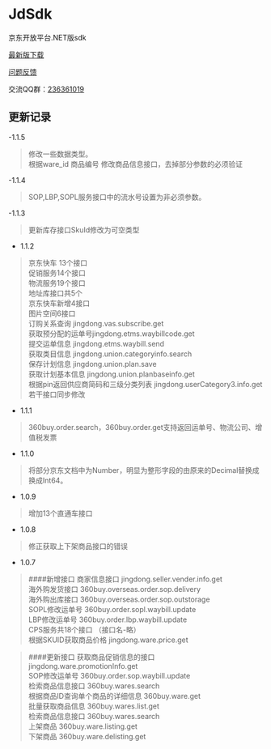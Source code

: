 ﻿JdSdk
=====

京东开放平台.NET版sdk 

[最新版下载](https://github.com/starpeng/JdSdk/raw/master/Releases/JdSdk.NET%201.1.5.zip "1.1.5")

[问题反馈](https://github.com/starpeng/JdSdk/issues/new "问题反馈")


交流QQ群：[236361019](http://qun.qq.com/#jointhegroup/gid/236361019 "236361019")



## 更新记录 ##

-1.1.5
> 修改一些数据类型。  
> 根据ware_id 商品编号 修改商品信息接口，去掉部分参数的必须验证   

-1.1.4
> SOP,LBP,SOPL服务接口中的流水号设置为非必须参数。  

  
-1.1.3
> 更新库存接口SkuId修改为可空类型   


- 1.1.2
> 京东快车 13个接口  
> 促销服务14个接口  
> 物流服务19个接口  
> 地址库接口共5个  
> 京东快车新增4接口  
> 图片空间6接口  
> 订购关系查询 jingdong.vas.subscribe.get  
> 获取预分配的运单号jingdong.etms.waybillcode.get  
> 提交运单信息 jingdong.etms.waybill.send  
> 获取类目信息 jingdong.union.categoryinfo.search  
> 保存计划信息 jingdong.union.plan.save  
> 获取计划基本信息 jingdong.union.planbaseinfo.get  
> 根据pin返回供应商简码和三级分类列表 jingdong.userCategory3.info.get
> 若干接口同步修改
  
  
    
  
- 1.1.1
> 360buy.order.search，360buy.order.get支持返回运单号、物流公司、增值税发票


- 1.1.0
> 将部分京东文档中为Number，明显为整形字段的由原来的Decimal替换成换成Int64。

- 1.0.9
> 增加13个直通车接口


- 1.0.8
> 修正获取上下架商品接口的错误


- 1.0.7

> ####新增接口
> 商家信息接口 jingdong.seller.vender.info.get  
海外购发货接口 360buy.overseas.order.sop.delivery  
海外购出库接口 360buy.overseas.order.sop.outstorage  
SOPL修改运单号 360buy.order.sopl.waybill.update  
LBP修改运单号 360buy.order.lbp.waybill.update  
CPS服务共18个接口 （接口名-略）  
根据SKUID获取商品价格 jingdong.ware.price.get  

>####更新接口
获取商品促销信息的接口 jingdong.ware.promotionInfo.get  
SOP修改运单号 360buy.order.sop.waybill.update  
检索商品信息接口  360buy.wares.search  
根据商品ID查询单个商品的详细信息 360buy.ware.get  
批量获取商品信息 360buy.wares.list.get  
检索商品信息接口  360buy.wares.search  
上架商品 360buy.ware.listing.get  
下架商品 360buy.ware.delisting.get  
